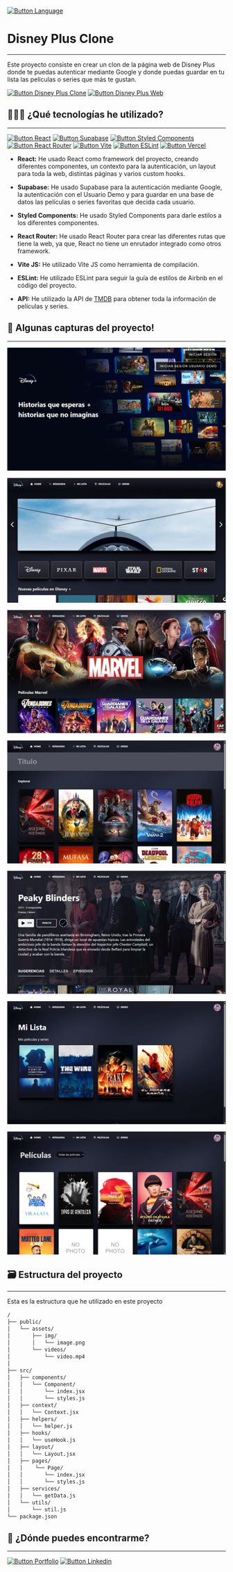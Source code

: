 [Button Language]: https://img.shields.io/badge/Read%20In%20English-000000?style=for-the-badge

[![Button Language]](https://github.com/MartinWebDev95/DisneyPlusClone/tree/master/Frontend/README.en.md)

# Disney Plus Clone
---
[Button Disney Plus Web]: https://img.shields.io/badge/Disney%20Plus%20Original-0B5B9E?style=for-the-badge
[Button Disney Plus Clone]: https://img.shields.io/badge/Disney%20Plus%20Clon-0B5B9E?style=for-the-badge

Este proyecto consiste en crear un clon de la página web de Disney Plus donde te puedas autenticar mediante Google y donde puedas guardar en tu lista las películas o series que más te gustan.

[![Button Disney Plus Clone]](https://disneyplus-clone-app.vercel.app/)
[![Button Disney Plus Web]](https://www.disneyplus.com)

## 👨🏽‍💻 ¿Qué tecnologías he utilizado?
---

[Button Vercel]: https://img.shields.io/badge/Deploy%20on%20Vercel-000000?style=for-the-badge&logo=vercel
[Button Supabase]: https://img.shields.io/badge/Supabase-000000?style=for-the-badge&logo=supabase
[Button React]: https://img.shields.io/badge/React-000000?style=for-the-badge&logo=react
[Button Styled Components]:https://img.shields.io/badge/Styled%20Components-000000?style=for-the-badge&logo=styled-components
[Button React Router]:https://img.shields.io/badge/React%20Router-000000?style=for-the-badge&logo=react-router
[Button Vite]:https://img.shields.io/badge/Vite-000000?style=for-the-badge&logo=vite
[Button ESLint]:https://img.shields.io/badge/ESLint-000000?style=for-the-badge&logo=eslint

[![Button React]](https://es.react.dev/)
[![Button Supabase]](https://supabase.com/)
[![Button Styled Components]](https://styled-components.com/)
[![Button React Router]](https://reactrouter.com/en/main)
[![Button Vite]](https://vitejs.dev/)
[![Button ESLint]](https://eslint.org/)
[![Button Vercel]](https://vercel.com/)

- **React:** He usado React como framework del proyecto, creando diferentes componentes, un contexto para la autenticación, un layout para toda la web, distintas páginas y varios custom hooks. 

- **Supabase:** He usado Supabase para la autenticación mediante Google, la autenticación con el Usuario Demo y para guardar en una base de datos las películas o series favoritas que decida cada usuario.

- **Styled Components:** He usado Styled Components para darle estilos a los diferentes componentes.

- **React Router:** He usado React Router para crear las diferentes rutas que tiene la web, ya que, React no tiene un enrutador integrado como otros framework.

- **Vite JS:** He utilizado Vite JS como herramienta de compilación.

- **ESLint:** He utilizado ESLint para seguir la guía de estilos de Airbnb en el código del proyecto.

- **API:** He utilizado la API de [TMDB](https://developer.themoviedb.org/docs/getting-started) para obtener toda la información de películas y series.

## 📸 Algunas capturas del proyecto!
---

![Login Page Screenshot](https://github.com/MartinWebDev95/DisneyPlusClone/blob/master/Frontend/public/assets/img/screenshots/loginPage.png)

![Main Page Screenshot](https://github.com/MartinWebDev95/DisneyPlusClone/blob/master/Frontend/public/assets/img/screenshots/mainPage.png)

![Brand Page Screenshot](https://github.com/MartinWebDev95/DisneyPlusClone/blob/master/Frontend/public/assets/img/screenshots/brandPage.png)

![Search Page Screenshot](https://github.com/MartinWebDev95/DisneyPlusClone/blob/master/Frontend/public/assets/img/screenshots/searchPage.png)

![Detail Page Screenshot](https://github.com/MartinWebDev95/DisneyPlusClone/blob/master/Frontend/public/assets/img/screenshots/detailPage.png)

![My List Page Screenshot](https://github.com/MartinWebDev95/DisneyPlusClone/blob/master/Frontend/public/assets/img/screenshots/myListPage.png)

![Movies Page Screenshot](https://github.com/MartinWebDev95/DisneyPlusClone/blob/master/Frontend/public/assets/img/screenshots/moviesPage.png)

## 🗃️ Estructura del proyecto
---

Esta es la estructura que he utilizado en este proyecto

```text
/
├── public/
│   └── assets/
│       ├── img/
│       │   └── image.png
│       └── videos/
│           └── video.mp4
│
├── src/
│   ├── components/
│   │   └── Component/
│   │       └── index.jsx
│   │       └── styles.js
│   ├── context/
│   │   └── Context.jsx
│   ├── helpers/
│   │   └── helper.js
│   ├── hooks/
│   │   └── useHook.js
│   ├── layout/
│   │   └── Layout.jsx
│   ├── pages/
│   │    └── Page/
│   │       └── index.jsx
│   │       └── styles.js
│   ├── services/
│   │   └── getData.js
│   └── utils/
│       └── util.js
└── package.json
```
## 👀 ¿Dónde puedes encontrarme?
---

[Button Portfolio]: https://img.shields.io/badge/Visita%20mi%20Portfolio-000000?style=for-the-badge
[Button Linkedin]: https://img.shields.io/badge/LinkedIn-0A66C2?style=for-the-badge

[![Button Portfolio]](https://portfolio-martinwebdev95.vercel.app/)
[![Button Linkedin]](https://www.linkedin.com/in/jamartindev/)